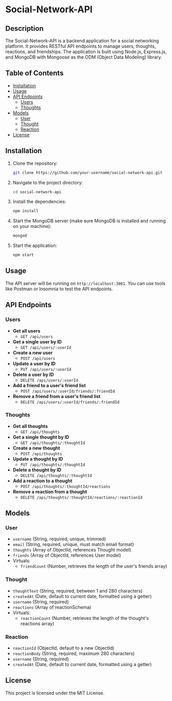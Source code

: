 # Social-Network-API

## Description

The Social-Network-API is a backend application for a social networking platform. It provides RESTful API endpoints to manage users, thoughts, reactions, and friendships. The application is built using Node.js, Express.js, and MongoDB with Mongoose as the ODM (Object Data Modeling) library.

## Table of Contents

- [Installation](#installation)
- [Usage](#usage)
- [API Endpoints](#api-endpoints)
  - [Users](#users)
  - [Thoughts](#thoughts)
- [Models](#models)
  - [User](#user)
  - [Thought](#thought)
  - [Reaction](#reaction)
- [License](#license)

## Installation

1. Clone the repository:
    ```sh
    git clone https://github.com/your-username/social-network-api.git
    ```
2. Navigate to the project directory:
    ```sh
    cd social-network-api
    ```
3. Install the dependencies:
    ```sh
    npm install
    ```
4. Start the MongoDB server (make sure MongoDB is installed and running on your machine):
    ```sh
    mongod
    ```
5. Start the application:
    ```sh
    npm start
    ```

## Usage

The API server will be running on `http://localhost:3001`. You can use tools like Postman or Insomnia to test the API endpoints.

## API Endpoints

### Users

- **Get all users**
  - `GET /api/users`
- **Get a single user by ID**
  - `GET /api/users/:userId`
- **Create a new user**
  - `POST /api/users`
- **Update a user by ID**
  - `PUT /api/users/:userId`
- **Delete a user by ID**
  - `DELETE /api/users/:userId`
- **Add a friend to a user's friend list**
  - `POST /api/users/:userId/friends/:friendId`
- **Remove a friend from a user's friend list**
  - `DELETE /api/users/:userId/friends/:friendId`

### Thoughts

- **Get all thoughts**
  - `GET /api/thoughts`
- **Get a single thought by ID**
  - `GET /api/thoughts/:thoughtId`
- **Create a new thought**
  - `POST /api/thoughts`
- **Update a thought by ID**
  - `PUT /api/thoughts/:thoughtId`
- **Delete a thought by ID**
  - `DELETE /api/thoughts/:thoughtId`
- **Add a reaction to a thought**
  - `POST /api/thoughts/:thoughtId/reactions`
- **Remove a reaction from a thought**
  - `DELETE /api/thoughts/:thoughtId/reactions/:reactionId`

## Models

### User

- `username` (String, required, unique, trimmed)
- `email` (String, required, unique, must match email format)
- `thoughts` (Array of ObjectId, references Thought model)
- `friends` (Array of ObjectId, references User model)
- Virtuals:
  - `friendCount` (Number, retrieves the length of the user's friends array)

### Thought

- `thoughtText` (String, required, between 1 and 280 characters)
- `createdAt` (Date, default to current date, formatted using a getter)
- `username` (String, required)
- `reactions` (Array of reactionSchema)
- Virtuals:
  - `reactionCount` (Number, retrieves the length of the thought's reactions array)

### Reaction

- `reactionId` (ObjectId, default to a new ObjectId)
- `reactionBody` (String, required, maximum 280 characters)
- `username` (String, required)
- `createdAt` (Date, default to current date, formatted using a getter)

## License

This project is licensed under the MIT License.
